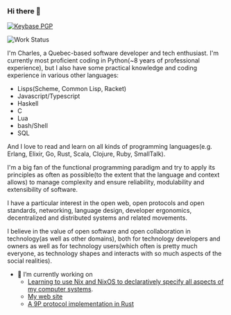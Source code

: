 ### Hi there 👋
<a href="https://keybase.io/drpyser#show-public"><img alt="Keybase PGP" src="https://img.shields.io/keybase/pgp/drpyser?link=https%3A%2F%2Fkeybase.io%2Fdrpyser%23show-public"></a>

<object name="www.charleslanglois.dev" data="https://img.shields.io/website?down_message=Down%20and%20low%20%3A%28&up_message=Up%20and%20Running%21&url=https%3A%2F%2Fwww.charleslanglois.dev&link=https%3A%2F%2Fwww.charleslanglois.dev"></object>

![Work Status](https://img.shields.io/badge/WorkStatus-Employed-green)

I'm Charles, a Quebec-based software developer and tech enthusiast.
I'm currently most proficient coding in Python(~8 years of professional experience), but I also have some practical knowledge and coding experience in various other languages:

* Lisps(Scheme, Common Lisp, Racket)
* Javascript/Typescript
* Haskell
* C
* Lua
* bash/Shell
* SQL

And I love to read and learn on all kinds of programming languages(e.g. Erlang, Elixir, Go, Rust, Scala, Clojure, Ruby, SmallTalk).

I'm a big fan of the functional programming paradigm and try to apply its principles as often as possible(to the extent that the language and context allows) to manage complexity and ensure reliability, modulability and extensibility of software.

I have a particular interest in the open web, open protocols and open standards, networking, language design, developer ergonomics, decentralized and distributed systems and related movements.

I believe in the value of open software and open collaboration in technology(as well as other domains), both for technology developers and owners as well as for technology users(which often is pretty much everyone, as technology shapes and interacts with so much aspects of the social realities).

- 🔭 I’m currently working on
  - [Learning to use Nix and NixOS to declaratively specify all aspects of my computer systems](https://github.com/DrPyser/devos).
  - [My web site](https://github.com/DrPyser/www.charleslanglois.dev)
  - [A 9P protocol implementation in Rust](https://github.com/DrPyser/9p.rst)

<!--
**DrPyser/DrPyser** is a ✨ _special_ ✨ repository because its `README.md` (this file) appears on your GitHub profile.

Here are some ideas to get you started:

- 🌱 I’m currently learning ...
- 👯 I’m looking to collaborate on ...
- 🤔 I’m looking for help with ...
- 💬 Ask me about ...
- 📫 How to reach me: ...
- 😄 Pronouns: ...
- ⚡ Fun fact: ...
-->
